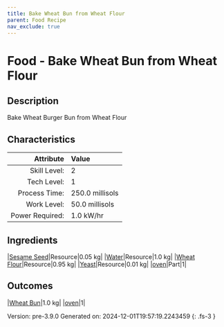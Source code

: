 ```yaml
---
title: Bake Wheat Bun from Wheat Flour
parent: Food Recipe
nav_exclude: true
---
```

# Food - Bake Wheat Bun from Wheat Flour

## Description
Bake Wheat Burger Bun from Wheat Flour 

## Characteristics

| Attribute      | Value |
|--------:|:------|
|Skill Level:|2|
|Tech Level:|1|
|Process Time:|250.0 millisols|
|Work Level:|50.0 millisols|
|Power Required:|1.0 kW/hr|

## Ingredients

|[Sesame Seed](../resource/sesame-seed.html)|Resource|0.05 kg|
|[Water](../resource/water.html)|Resource|1.0 kg|
|[Wheat Flour](../resource/wheat-flour.html)|Resource|0.95 kg|
|[Yeast](../resource/yeast.html)|Resource|0.01 kg|
|[oven](../part/oven.html)|Part|1|

## Outcomes

|[Wheat Bun](../resource/wheat-bun.html)|1.0 kg|
|[oven](../part/oven.html)|1|


Version: pre-3.9.0 Generated on: 2024-12-01T19:57:19.2243459
{: .fs-3 }

